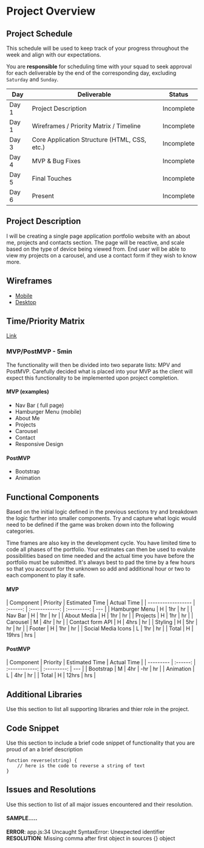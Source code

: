# Project Overview

## Project Schedule

This schedule will be used to keep track of your progress throughout the week and align with our expectations.

You are **responsible** for scheduling time with your squad to seek approval for each deliverable by the end of the corresponding day, excluding `Saturday` and `Sunday`.

| Day   | Deliverable                                  | Status     |
| ----- | -------------------------------------------- | ---------- |
| Day 1 | Project Description                          | Incomplete |
| Day 1 | Wireframes / Priority Matrix / Timeline      | Incomplete |
| Day 3 | Core Application Structure (HTML, CSS, etc.) | Incomplete |
| Day 4 | MVP & Bug Fixes                              | Incomplete |
| Day 5 | Final Touches                                | Incomplete |
| Day 6 | Present                                      | Incomplete |

## Project Description

I will be creating a single page application portfolio website with an about me, projects and contacts section. The page will be reactive, and scale based on the type of device being viewed from. End user will be able to view my projects on a carousel, and use a contact form if they wish to know more.

## Wireframes

- [Mobile](https://i.imgur.com/71QYtf4.jpg)
- [Desktop](https://i.imgur.com/NRrnBO9.jpg)

## Time/Priority Matrix

[Link](https://i.imgur.com/MzyLPer.png)

### MVP/PostMVP - 5min

The functionality will then be divided into two separate lists: MPV and PostMVP. Carefully decided what is placed into your MVP as the client will expect this functionality to be implemented upon project completion.

#### MVP (examples)

- Nav Bar ( full page)
- Hamburger Menu (mobile)
- About Me
- Projects
- Carousel
- Contact
- Responsive Design

#### PostMVP

- Bootstrap
- Animation

## Functional Components

Based on the initial logic defined in the previous sections try and breakdown the logic further into smaller components. Try and capture what logic would need to be defined if the game was broken down into the following categories.

Time frames are also key in the development cycle. You have limited time to code all phases of the portfolio. Your estimates can then be used to evalute possibilities based on time needed and the actual time you have before the portfolio must be submitted. It's always best to pad the time by a few hours so that you account for the unknown so add and additional hour or two to each component to play it safe.

#### MVP

| Component          | Priority | Estimated Time | Actual Time |
| ------------------ | :------: | :------------: | :---------: | --- |
| Hamburger Menu     |    H     |      1hr       |     hr      |
| Nav Bar            |    H     |      1hr       |     hr      |
| About Media        |    H     |      1hr       |     hr      |
| Projects           |    H     |      1hr       |     hr      |
| Carousel           |    M     |      4hr       |     hr      |
| Contact form API   |    H     |      4hrs      |     hr      |
| Styling            |    H     |      5hr       |     hr      | hr  |
| Footer             |    H     |      1hr       |     hr      |
| Social Media Icons |    L     |      1hr       |     hr      |
| Total              |    H     |     19hrs      |     hrs     |

#### PostMVP

| Component | Priority | Estimated Time | Actual Time |
| --------- | :------: | :------------: | :---------: | --- |
| Bootstrap |    M     |      4hr       |     -hr     | hr  |
| Animation |    L     |      4hr       |     hr      |
| Total     |    H     |     12hrs      |     hrs     |

## Additional Libraries

Use this section to list all supporting libraries and thier role in the project.

## Code Snippet

Use this section to include a brief code snippet of functionality that you are proud of an a brief description

```
function reverse(string) {
	// here is the code to reverse a string of text
}
```

## Issues and Resolutions

Use this section to list of all major issues encountered and their resolution.

#### SAMPLE.....

**ERROR**: app.js:34 Uncaught SyntaxError: Unexpected identifier  
**RESOLUTION**: Missing comma after first object in sources {} object
